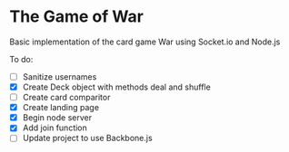 The Game of War
===============
Basic implementation of the card game War using Socket.io and Node.js


To do:
- [ ] Sanitize usernames
- [x] Create Deck object with methods deal and shuffle
- [ ] Create card comparitor
- [x] Create landing page
- [x] Begin node server
- [x] Add join function
- [ ] Update project to use Backbone.js